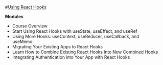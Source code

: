 #[Using React Hooks](https://app.pluralsight.com/library/courses/using-react-hooks/table-of-contents) 

**Modules** 
  - Course Overview
  - Start Using React Hooks with useState, useEffect, and useRef
  - Using More Hooks: useContext, useReducer, useCallback, and useMemo
  - Migrating Your Existing Apps to React Hooks
  - Learn How to Combine Existing React Hooks into New Combined Hooks
  - Integrating Authentication into Your App with React Hooks
